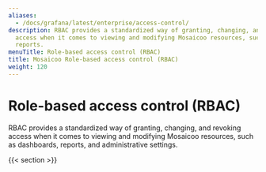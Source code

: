 ```yaml
---
aliases:
  - /docs/grafana/latest/enterprise/access-control/
description: RBAC provides a standardized way of granting, changing, and revoking
  access when it comes to viewing and modifying Mosaicoo resources, such as users and
  reports.
menuTitle: Role-based access control (RBAC)
title: Mosaicoo Role-based access control (RBAC)
weight: 120
---
```


# Role-based access control (RBAC)

RBAC provides a standardized way of granting, changing, and revoking access when it comes to viewing and modifying Mosaicoo resources, such as dashboards, reports, and administrative settings.

{{< section >}}
